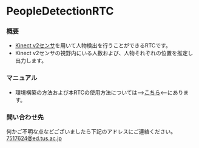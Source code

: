 # PeopleDetectionRTC
### 概要
- [Kinect v2センサ](https://developer.microsoft.com/ja-jp/windows/kinect)を用いて人物検出を行うことができるRTCです。
- Kinect v2センサの視野内にいる人数および、人物それぞれの位置を推定し出力します。

### マニュアル
- 環境構築の方法および本RTCの使用方法については-->[こちら](https://github.com/sako35/PeopleDetection/blob/master/PeopleDetectionRTC%E3%83%9E%E3%83%8B%E3%83%A5%E3%82%A2%E3%83%ABv2.pdf)<--にあります。

### 問い合わせ先
何かご不明な点などございましたら下記のアドレスにご連絡ください。  
7517624@ed.tus.ac.jp

